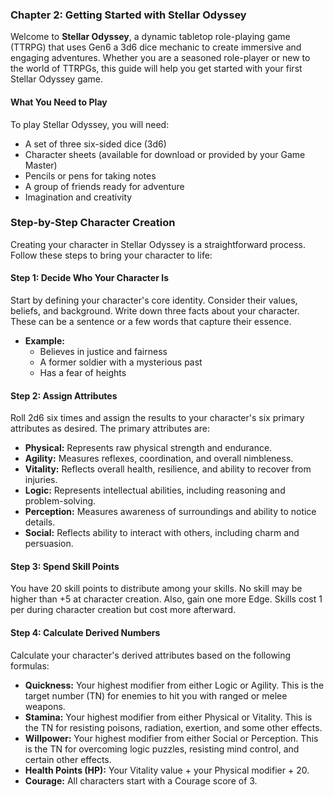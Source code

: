 ### Chapter 2: Getting Started with Stellar Odyssey

Welcome to **Stellar Odyssey**, a dynamic tabletop role-playing game (TTRPG) that uses Gen6 a 3d6 dice mechanic to create immersive and engaging adventures. Whether you are a seasoned role-player or new to the world of TTRPGs, this guide will help you get started with your first Stellar Odyssey game.

#### **What You Need to Play**

To play Stellar Odyssey, you will need:
- A set of three six-sided dice (3d6)
- Character sheets (available for download or provided by your Game Master)
- Pencils or pens for taking notes
- A group of friends ready for adventure
- Imagination and creativity

### Step-by-Step Character Creation

Creating your character in Stellar Odyssey is a straightforward process. Follow these steps to bring your character to life:

#### **Step 1: Decide Who Your Character Is**
Start by defining your character's core identity. Consider their values, beliefs, and background. Write down three facts about your character. These can be a sentence or a few words that capture their essence.
- **Example:**
  - Believes in justice and fairness
  - A former soldier with a mysterious past
  - Has a fear of heights

#### **Step 2: Assign Attributes**
Roll 2d6 six times and assign the results to your character's six primary attributes as desired. The primary attributes are:
- **Physical:** Represents raw physical strength and endurance.
- **Agility:** Measures reflexes, coordination, and overall nimbleness.
- **Vitality:** Reflects overall health, resilience, and ability to recover from injuries.
- **Logic:** Represents intellectual abilities, including reasoning and problem-solving.
- **Perception:** Measures awareness of surroundings and ability to notice details.
- **Social:** Reflects ability to interact with others, including charm and persuasion.

#### **Step 3: Spend Skill Points**
You have 20 skill points to distribute among your skills. No skill may be higher than +5 at character creation. Also, gain one more Edge. Skills cost 1 per during character creation but cost more afterward. 

#### **Step 4: Calculate Derived Numbers**
Calculate your character's derived attributes based on the following formulas:
- **Quickness:** Your highest modifier from either Logic or Agility. This is the target number (TN) for enemies to hit you with ranged or melee weapons.
- **Stamina:** Your highest modifier from either Physical or Vitality. This is the TN for resisting poisons, radiation, exertion, and some other effects.
- **Willpower:** Your highest modifier from either Social or Perception. This is the TN for overcoming logic puzzles, resisting mind control, and certain other effects.
- **Health Points (HP):** Your Vitality value + your Physical modifier + 20.
- **Courage:** All characters start with a Courage score of 3.

